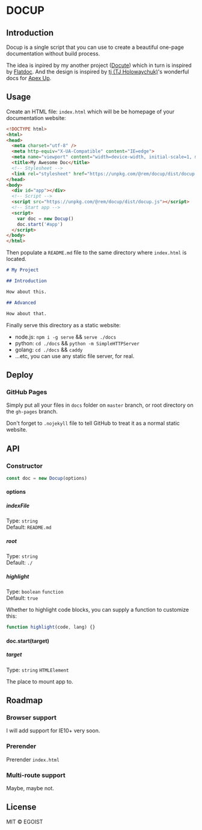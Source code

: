 # DOCUP

## Introduction

Docup is a single script that you can use to create a beautiful one-page documentation without build process.

The idea is inpired by my another project ([Docute](https://docute.js.org)) which in turn is inspired by [Flatdoc](http://ricostacruz.com/flatdoc/). And the design is inspired by [tj (TJ Holowaychuk)](https://github.com/tj)'s wonderful docs for [Apex Up](https://up.docs.apex.sh).

## Usage

Create an HTML file: `index.html` which will be be homepage of your documentation website:

```html
<!DOCTYPE html>
<html>
<head>
  <meta charset="utf-8" />
  <meta http-equiv="X-UA-Compatible" content="IE=edge">
  <meta name="viewport" content="width=device-width, initial-scale=1, maximum-scale=1, user-scalable=0" />
  <title>My Awesome Doc</title>
  <!-- Stylesheet -->
  <link rel="stylesheet" href="https://unpkg.com/@rem/docup/dist/docup.css">
</head>
<body>
  <div id="app"></div>
  <!-- Script -->
  <script src="https://unpkg.com/@rem/docup/dist/docup.js"></script>
  <!-- Start app -->
  <script>
    var doc = new Docup()
    doc.start('#app')
  </script>
</body>
</html>
```

Then populate a `README.md` file to the same directory where `index.html` is located.

```md
# My Project

## Introduction

How about this.

## Advanced

How about that.
```

Finally serve this directory as a static website:

- node.js: `npm i -g serve` && `serve ./docs`
- python: `cd ./docs` && `python -m SimpleHTTPServer`
- golang: `cd ./docs` && `caddy`
- ...etc, you can use any static file server, for real.

## Deploy

### GitHub Pages

Simply put all your files in `docs` folder on `master` branch, or root directory on the `gh-pages` branch.

Don't forget to `.nojekyll` file to tell GitHub to treat it as a normal static website.

## API

### Constructor

```js
const doc = new Docup(options)
```

#### options

##### indexFile

Type: `string`<br>
Default: `README.md`

##### root

Type: `string`<br>
Default: `./`

##### highlight

Type: `boolean` `function`<br>
Default: `true`

Whether to highlight code blocks, you can supply a function to customize this:

```js
function highlight(code, lang) {}
```

#### doc.start(target)

##### target

Type: `string` `HTMLElement`

The place to mount app to.

## Roadmap

### Browser support

I will add support for IE10+ very soon.

### Prerender

Prerender `index.html`

### Multi-route support

Maybe, maybe not.

## License

MIT &copy; EGOIST
